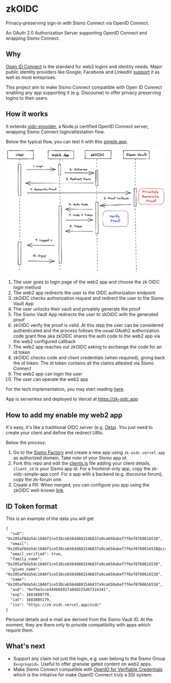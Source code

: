 # zkOIDC
Privacy-preserving sign-in with Sismo Connect via OpenID Connect. 

An OAuth 2.0 Authorization Server supporting OpenID Connect and wrapping Sismo Connect.

## Why

[Open ID Connect](https://openid.net/) is the standard for web2 logins and identity needs. Major public identity providers like Google, Facebook and LinkedIn [support](https://openid.net/certification/) it as well as most enteprises.

This project aim to make Sismo Connect compatible with Open ID Connect enabling any app supporting it (e.g. Discourse) to offer privacy preserving logins to their users.

## How it works

It extends [oidc-provider](https://github.com/panva/node-oidc-provider), a Node.js certified OpenID Connect server, wrapping Sismo Connect login/attestation flow.

Below the typical flow, you can test it with this [simple app](https://zk-oidc-simple-app.vercel.app/).

![Diagram](./diagram.png)

1. The user goes to login page of the web2 app and choose the zk OIDC login method
1. The web2 app redirects the user to the OIDC authorization endpoint
1. zkOIDC checks authorization request and redirect the user to the Sismo Vault App
1. The user unlocks their vault and privately generate the proof
1. The Sismo Vault App redirects the user to zkOIDC with the generated proof
1. zkOIDC verify the proof is valid. At this step the user can be considered authenticated and the process follows the usual OAuth2 authorization code grant flow aka zkOIDC shares the auth code to the web2 app via the web2 configured callback
1. The web2 app reaches out zkOIDC asking to exchange the code for an id token
1. zkOIDC checks code and client credentials (when required), giving back the id token. The id token contains all the claims attested via Sismo Connect
1. The web2 app can login the user
1. The user can operate the web2 app

For the tech implementation, you may start reading [here](./api/index.js).

App is serverless and deployed to Vercel at https://zk-oidc.app

## How to add my enable my web2 app

It's easy, it's like a traditional OIDC server (e.g. [Okta](https://www.okta.com/)). You just need to create your client and define the redirect URIs.

Below the process:
1. Go to the [Sismo Factory](https://factory.sismo.io/apps-explorer) and create a new app using `zk-oidc.vercel.app` as authorized domain. Take note of your Sismo app id.
1. Fork this repo and edit the [clients.js](./config/clients.js) file adding your client details, `client_id` is your Sismo app id. For a frontend-only app, copy the zk-oidc-simple-app conf. For a app with a backend (e.g. discourse forum), copy the zk-forum one.
1. Create a PR. When merged, you can configure you app using the zkOIDC well-known [link](https://zk-oidc.vercel.app/oidc/.well-known/openid-configuration).

## ID Token format

This is an example of the data you will get

```
{
  "sub": "0x205af8da5dc1846f1ce538ceb56dd88154b837a9ca658abef7f6ef8760616538",
  "email": "0x205af8da5dc1846f1ce538ceb56dd88154b837a9ca658abef7f6ef8760616538@sismo.local",
  "email_verified": true,
  "family_name": "0x205af8da5dc1846f1ce538ceb56dd88154b837a9ca658abef7f6ef8760616538",
  "given_name": "0x205af8da5dc1846f1ce538ceb56dd88154b837a9ca658abef7f6ef8760616538",
  "name": "0x205af8da5dc1846f1ce538ceb56dd88154b837a9ca658abef7f6ef8760616538",
  "aud": "0xf9a3cce444b65927a9dd225d6731b341",
  "exp": 1683808779,
  "iat": 1683805179,
  "iss": "https://zk-oidc.vercel.app/oidc"
}

```

Personal details and e-mail are derived from the Sismo Vault ID. At the moment, they are there only to provide compatibility with apps which require them.

## What's next

- Support any claim not just the login, e.g. user belong to the Sismo Group `0x<groupid>`. Useful to offer granular gated content on web2 apps.
- Make Sismo Connect compatible with [OpenID for Verifiable Credentials](https://openid.net/openid4vc/) which is the initiative for make OpenID Connect truly a SSI system.